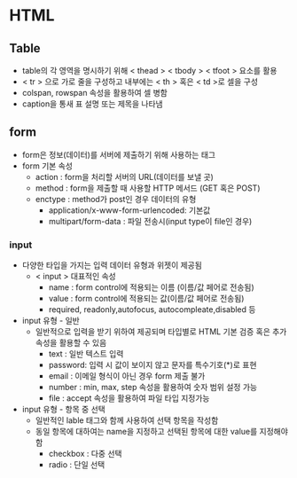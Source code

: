 # HTML

## Table

- table의 각 영역을 명시하기 위해 < thead > < tbody > < tfoot > 요소를 활용
- < tr > 으로 가로 줄을 구성하고 내부에는 < th > 혹은 < td >로 셀을 구성
- colspan, rowspan 속성을 활용하여 셀 병함
- caption을 통새 표 설명 또는 제목을 나타냄 



## form

- form은 정보(데이터)를 서버에 제출하기 위해 사용하는 태그
- form 기본 속성
  - action : form을 처리할 서버의 URL(데이터를 보낼 곳)
  - method : form을 제출할 때 사용할 HTTP 메서드 (GET 혹은 POST)
  - enctype : method가 post인 경우 데이터의 유형
    - application/x-www-form-urlencoded: 기본값
    - multipart/form-data : 파일 전송시(input type이 file인 경우)



### input

- 다양한 타입을 가지는 입력 데이터 유형과 위젯이 제공됨
  - < input > 대표적인 속성
    - name : form control에 적용되는 이름 (이름/값 페어로 전송됨)
    - value : form control에 적용되는 값(이름/값 페어로 전송됨)
    - required, readonly,autofocus, autocompleate,disabled 등
- input 유형 - 일반
  - 일반적으로 입력을 받기 위하여 제공되며 타입별로 HTML 기본 검증 혹은 추가 속성을 활용할 수 있음
    - text : 일반 텍스트 입력
    - password: 입력 시 값이 보이지 않고 문자를 특수기호(*)로 표현
    - email : 이메일 형식이 아닌 경우 form 제출 불가
    - number : min, max, step 속성을 활용하여 숫자 범위 설정 가능
    - file : accept 속성을 활용하여 파일 타입 지정가능
- input 유형 - 항목 중 선택
  - 일반적인 lable 태그와 함께 사용하여 선택 항목을 작성함
  - 동일 항목에 대하여는 name을 지정하고 선택된 항목에 대한 value를 지정해야함
    - checkbox : 다중 선택
    - radio : 단일 선택





